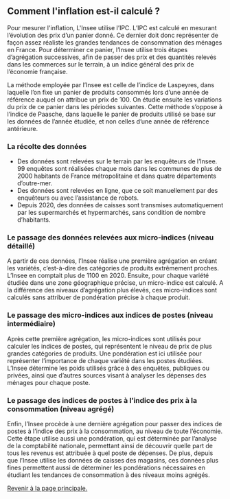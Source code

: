 ## Comment l'inflation est-il calculé ?

Pour mesurer l'inflation, L'Insee utilise l’IPC. L’IPC est calculé en mesurant l’évolution des prix d’un panier donné. Ce dernier doit donc représenter de façon assez réaliste les grandes tendances de consommation des ménages en France. Pour déterminer ce panier, l’Insee utilise trois étapes d’agrégation successives, afin de passer des prix et des quantités relevés dans les commerces sur le terrain, à un indice général des prix de l’économie française.

La méthode employée par l’Insee est celle de l’indice de Laspeyres, dans laquelle l’on fixe un panier de produits consommés lors d’une année de référence auquel on attribue un prix de 100. On étudie ensuite les variations du prix de ce panier dans les périodes suivantes. Cette méthode s’oppose à l’indice de Paasche, dans laquelle le panier de produits utilisé se base sur les données de l’année étudiée, et non celles d’une année de référence antérieure.

### La récolte des données

- Des données sont relevées sur le terrain par les enquêteurs de l’Insee. 99 enquêtes sont réalisées chaque mois dans les communes de plus de 2000 habitants de France métropolitaine et dans quatre départements d’outre-mer.
- Des données sont relevées en ligne, que ce soit manuellement par des enquêteurs ou avec l’assistance de robots.
- Depuis 2020, des données de caisses sont transmises automatiquement par les supermarchés et hypermarchés, sans condition de nombre d’habitants.

### Le passage des données relevées aux micro-indices (niveau détaillé)

A partir de ces données, l’Insee réalise une première agrégation en créant les variétés, c’est-à-dire des catégories de produits extrêmement proches. L’Insee en comptait plus de 1100 en 2020. Ensuite, pour chaque variété étudiée dans une zone géographique précise, un micro-indice est calculé. A la différence des niveaux d’agrégation plus élevés, ces micro-indices sont calculés sans attribuer de pondération précise à chaque produit.

### Le passage des micro-indices aux indices de postes (niveau intermédiaire)

Après cette première agrégation, les micro-indices sont utilisés pour calculer les indices de postes, qui représentent le niveau de prix de plus grandes catégories de produits. Une pondération est ici utilisée pour représenter l’importance de chaque variété dans les postes étudiées. L’Insee détermine les poids utilisés grâce à des enquêtes, publiques ou privées, ainsi que d’autres sources visant à analyser les dépenses des ménages pour chaque poste.

### Le passage des indices de postes à l’indice des prix à la consommation (niveau agrégé)

Enfin, l’Insee procède à une dernière agrégation pour passer des indices de postes à l’indice des prix à la consommation, au niveau de toute l’économie. Cette étape utilise aussi une pondération, qui est déterminée par l’analyse de la comptabilité nationale, permettant ainsi de découvrir quelle part de tous les revenus est attribuée à quel poste de dépenses. De plus, depuis que l’Insee utilise les données de caisses des magasins, ces données plus fines permettent aussi de déterminer les pondérations nécessaires en étudiant les tendances de consommation à des niveaux moins agrégés.


[Revenir à la page principale.](https://alexisdelobbe.github.io/enquete_vie_sociale_donnees/)
